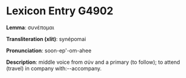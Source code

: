# Lexicon Entry G4902

**Lemma**: συνέπομαι

**Transliteration (xlit)**: synépomai

**Pronunciation**: soon-ep'-om-ahee

**Description**:
middle voice from σύν and a primary  (to follow); to attend (travel) in company with:--accompany.
